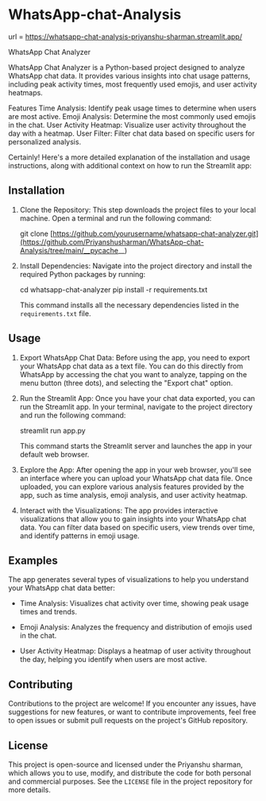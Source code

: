 ﻿# WhatsApp-chat-Analysis
url = https://whatsapp-chat-analysis-priyanshu-sharman.streamlit.app/

WhatsApp Chat Analyzer

WhatsApp Chat Analyzer is a Python-based project designed to analyze WhatsApp chat data. It provides various insights into chat usage patterns, including peak activity times, most frequently used emojis, and user activity heatmaps.

Features
Time Analysis: Identify peak usage times to determine when users are most active.
Emoji Analysis: Determine the most commonly used emojis in the chat.
User Activity Heatmap: Visualize user activity throughout the day with a heatmap.
User Filter: Filter chat data based on specific users for personalized analysis.

Certainly! Here's a more detailed explanation of the installation and usage instructions, along with additional context on how to run the Streamlit app:

## Installation

1. Clone the Repository: This step downloads the project files to your local machine. Open a terminal and run the following command:

   
   git clone [https://github.com/yourusername/whatsapp-chat-analyzer.git](https://github.com/Priyanshusharman/WhatsApp-chat-Analysis/tree/main/__pycache__)
   

2. Install Dependencies: Navigate into the project directory and install the required Python packages by running:

   
   cd whatsapp-chat-analyzer
   pip install -r requirements.txt
   

   This command installs all the necessary dependencies listed in the `requirements.txt` file.

## Usage

1. Export WhatsApp Chat Data: Before using the app, you need to export your WhatsApp chat data as a text file. You can do this directly from WhatsApp by accessing the chat you want to analyze, tapping on the menu button (three dots), and selecting the "Export chat" option.

2. Run the Streamlit App: Once you have your chat data exported, you can run the Streamlit app. In your terminal, navigate to the project directory and run the following command:

   
   streamlit run app.py
   

   This command starts the Streamlit server and launches the app in your default web browser.

3. Explore the App: After opening the app in your web browser, you'll see an interface where you can upload your WhatsApp chat data file. Once uploaded, you can explore various analysis features provided by the app, such as time analysis, emoji analysis, and user activity heatmap.

4. Interact with the Visualizations: The app provides interactive visualizations that allow you to gain insights into your WhatsApp chat data. You can filter data based on specific users, view trends over time, and identify patterns in emoji usage.

## Examples

The app generates several types of visualizations to help you understand your WhatsApp chat data better:

- Time Analysis: Visualizes chat activity over time, showing peak usage times and trends.
  
- Emoji Analysis: Analyzes the frequency and distribution of emojis used in the chat.

- User Activity Heatmap: Displays a heatmap of user activity throughout the day, helping you identify when users are most active.

## Contributing

Contributions to the project are welcome! If you encounter any issues, have suggestions for new features, or want to contribute improvements, feel free to open issues or submit pull requests on the project's GitHub repository.

## License

This project is open-source and licensed under the Priyanshu sharman, which allows you to use, modify, and distribute the code for both personal and commercial purposes. See the `LICENSE` file in the project repository for more details.
